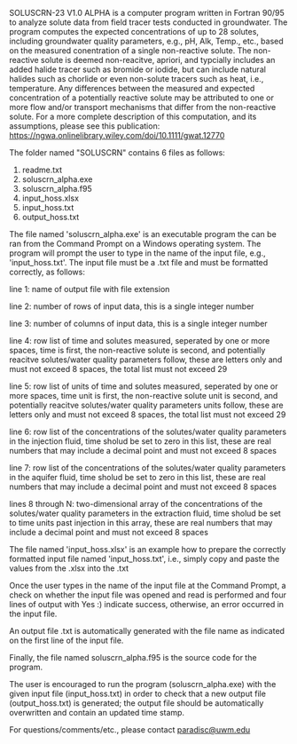 SOLUSCRN-23 V1.0 ALPHA is a computer program written in Fortran 90/95 to analyze solute data from field tracer tests 
conducted in groundwater. The program computes the expected concentrations of up to 28 solutes, including groundwater
quality parameters, e.g., pH, Alk, Temp., etc., based on the measured conentration of a single non-reactive solute.  The
non-reactive solute is deemed non-reacitve, apriori, and typcially includes an added halide tracer such as bromide or iodide,
but can include natural halides such as chorlide or even non-solute tracers such as heat, i.e., temperature.  Any differences
between the measured and expected concentration of a potentially reactive solute may be attributed to one or more flow and/or
transport mechanisms that differ from the non-reactive solute. For a more complete description of this computation, and its 
assumptions, please see this publication: https://ngwa.onlinelibrary.wiley.com/doi/10.1111/gwat.12770

The folder named "SOLUSCRN" contains 6 files as follows:

1) readme.txt
2) soluscrn_alpha.exe
3) soluscrn_alpha.f95
4) input_hoss.xlsx
5) input_hoss.txt
6) output_hoss.txt

The file named 'soluscrn_alpha.exe' is an executable program the can be ran from the Command Prompt on a Windows operating system.
The program will prompt the user to type in the name of the input file, e.g., 'input_hoss.txt'. The input file must be a .txt file
and must be formatted correctly, as follows:

line 1: name of output file with file extension

line 2: number of rows of input data, this is a single integer number

line 3: number of columns of input data, this is a single integer number

line 4: row list of time and solutes measured, seperated by one or more spaces, time is first, the non-reactive solute is second,
and potentially reacitve solutes/water quality parameters follow, these are letters only and must not exceed 8 spaces, the 
total list must not exceed 29

line 5: row list of units of time and solutes measured, seperated by one or more spaces, time unit is first, the non-reactive solute
unit is second, and potentially reacitve solutes/water quality parameters units follow, these are letters only and must not exceed
8 spaces, the total list must not exceed 29

line 6: row list of the concentrations of the solutes/water quality parameters in the injection fluid, time sholud be set to zero in
this list, these are real numbers that may include a decimal point and must not exceed 8 spaces

line 7: row list of the concentrations of the solutes/water quality parameters in the aquifer fluid, time sholud be set to zero in
this list, these are real numbers that may include a decimal point and must not exceed 8 spaces

lines 8 through N: two-dimensional array of the concentrations of the solutes/water quality parameters in the extraction fluid, time
sholud be set to time units past injection in this array, these are real numbers that may include a decimal point and must not 
exceed 8 spaces

The file named 'input_hoss.xlsx' is an example how to prepare the correctly formatted input file named 'input_hoss.txt', i.e.,
simply copy and paste the values from the .xlsx into the .txt

Once the user types in the name of the input file at the Command Prompt, a check on whether the input file was opened and read
is performed and four lines of output with Yes :) indicate success, otherwise, an error occurred in the input file.

An output file .txt is automatically generated with the file name as indicated on the first line of the input file.

Finally, the file named soluscrn_alpha.f95 is the source code for the program.

The user is encouraged to run the program (soluscrn_alpha.exe) with the given input file (input_hoss.txt) in order to check that a
new output file (output_hoss.txt) is generated; the output file should be automatically overwritten and contain an updated 
time stamp.

For questions/comments/etc., please contact paradisc@uwm.edu
